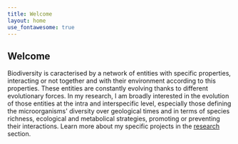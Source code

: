 ```yaml
---
title: Welcome
layout: home
use_fontawesome: true
---
```


## Welcome

Biodiversity is caracterised by a network of entities with specific properties, interacting or not together and with their environment according to this properties. These entities are constantly evolving thanks to different evolutionary forces. In my research, I am broadly interested in the evolution of those entities at the intra and interspecific level, especially those defining the microorganisms' diversity over geological times and in terms of species richness, ecological and metabolical strategies, promoting or preventing their interactions. Learn more about my specific projects in the [research](research.md) section.

